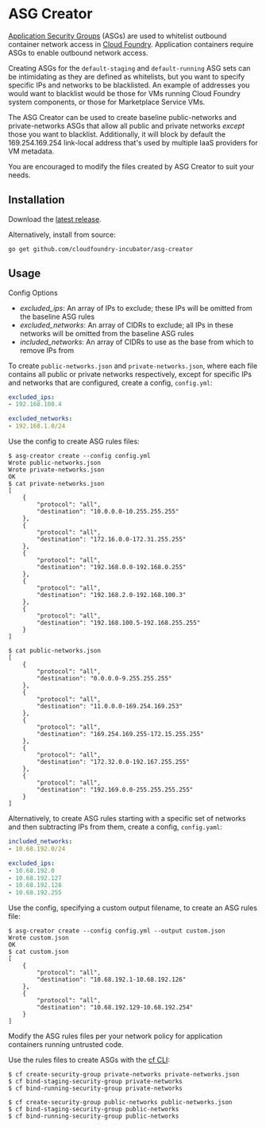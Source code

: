 # ASG Creator

[Application Security
Groups](http://docs.cloudfoundry.org/adminguide/app-sec-groups.html) (ASGs) are
used to whitelist outbound container network access in [Cloud
Foundry](http://cloudfoundry.org). Application containers require ASGs to
enable outbound network access.

Creating ASGs for the `default-staging` and `default-running` ASG sets can be
intimidating as they are defined as whitelists, but you want to specify
specific IPs and networks to be blacklisted. An example of addresses you would
want to blacklist would be those for VMs running Cloud Foundry system
components, or those for Marketplace Service VMs.

The ASG Creator can be used to create baseline public-networks and
private-networks ASGs that allow all public and private networks *except* those
you want to blacklist. Additionally, it will block by default the
169.254.169.254 link-local address that's used by multiple IaaS providers for
VM metadata.

You are encouraged to modify the files created by ASG Creator to suit your
needs.

## Installation

Download the [latest release](https://github.com/cloudfoundry-incubator/asg-creator/releases/latest).

Alternatively, install from source:

```
go get github.com/cloudfoundry-incubator/asg-creator
```

## Usage

Config Options

* *excluded_ips*: An array of IPs to exclude; these IPs will be omitted from the baseline ASG rules
* *excluded_networks*: An array of CIDRs to exclude; all IPs in these networks will be omitted from the baseline ASG rules
* *included_networks*: An array of CIDRs to use as the base from which to remove IPs from

To create `public-networks.json` and `private-networks.json`, where each file contains all public or private networks respectively, except for specific IPs and networks that are configured, create a config, `config.yml`:

```yaml
excluded_ips:
- 192.168.100.4

excluded_networks:
- 192.168.1.0/24
```

Use the config to create ASG rules files:

```
$ asg-creator create --config config.yml
Wrote public-networks.json
Wrote private-networks.json
OK
$ cat private-networks.json
[
	{
		"protocol": "all",
		"destination": "10.0.0.0-10.255.255.255"
	},
	{
		"protocol": "all",
		"destination": "172.16.0.0-172.31.255.255"
	},
	{
		"protocol": "all",
		"destination": "192.168.0.0-192.168.0.255"
	},
	{
		"protocol": "all",
		"destination": "192.168.2.0-192.168.100.3"
	},
	{
		"protocol": "all",
		"destination": "192.168.100.5-192.168.255.255"
	}
]

$ cat public-networks.json
[
	{
		"protocol": "all",
		"destination": "0.0.0.0-9.255.255.255"
	},
	{
		"protocol": "all",
		"destination": "11.0.0.0-169.254.169.253"
	},
	{
		"protocol": "all",
		"destination": "169.254.169.255-172.15.255.255"
	},
	{
		"protocol": "all",
		"destination": "172.32.0.0-192.167.255.255"
	},
	{
		"protocol": "all",
		"destination": "192.169.0.0-255.255.255.255"
	}
]
```

Alternatively, to create ASG rules starting with a specific set of networks and then subtracting IPs from them, create a config, `config.yaml`:

```yaml
included_networks:
- 10.68.192.0/24

excluded_ips:
- 10.68.192.0
- 10.68.192.127
- 10.68.192.128
- 10.68.192.255
```

Use the config, specifying a custom output filename, to create an ASG rules file:

```
$ asg-creator create --config config.yml --output custom.json
Wrote custom.json
OK
$ cat custom.json
[
    {
        "protocol": "all",
        "destination": "10.68.192.1-10.68.192.126"
    },
    {
        "protocol": "all",
        "destination": "10.68.192.129-10.68.192.254"
    }
]
```

Modify the ASG rules files per your network policy for application containers
running untrusted code.

Use the rules files to create ASGs with the [cf
CLI](https://github.com/cloudfoundry/cli/releases/latest):

```
$ cf create-security-group private-networks private-networks.json
$ cf bind-staging-security-group private-networks
$ cf bind-running-security-group private-networks

$ cf create-security-group public-networks public-networks.json
$ cf bind-staging-security-group public-networks
$ cf bind-running-security-group public-networks
```
